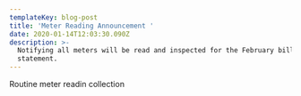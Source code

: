 ```yaml
---
templateKey: blog-post
title: 'Meter Reading Announcement '
date: 2020-01-14T12:03:30.090Z
description: >-
  Notifying all meters will be read and inspected for the February bill
  statement.
---
```

  Routine meter readin collection

